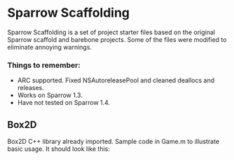 Sparrow Scaffolding
===================

Sparrow Scaffolding is a set of project starter files based on the original Sparrow scaffold and barebone projects. Some of the files were modified to eliminate annoying warnings.

### Things to remember: ###
* ARC supported. Fixed NSAutoreleasePool and cleaned deallocs and releases.
* Works on Sparrow 1.3.
* Have not tested on Sparrow 1.4.

Box2D
-----

Box2D C++ library already imported. Sample code in Game.m to illustrate basic usage. It should look like this:
